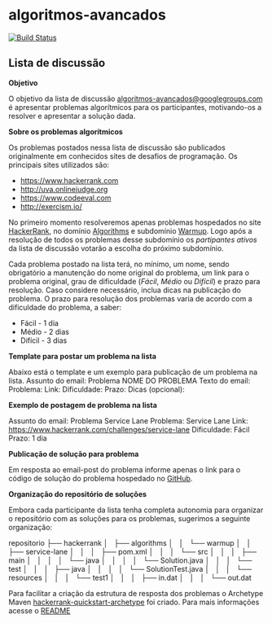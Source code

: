 algoritmos-avancados
====================

[![Build Status](https://travis-ci.org/andersonlf/algorithms.svg?branch=master)](https://travis-ci.org/andersonlf/algorithms)


Lista de discussão
------------------

**Objetivo**

O objetivo da lista de discussão algoritmos-avancados@googlegroups.com é apresentar problemas algorítmicos para os participantes, motivando-os a resolver e apresentar a solução dada.


**Sobre os problemas algorítmicos**

Os problemas postados nessa lista de discussão são publicados originalmente em conhecidos sites de desafios de programação. Os principais sites utilizados são:
*   https://www.hackerrank.com
*   http://uva.onlinejudge.org
*   https://www.codeeval.com
*   http://exercism.io/

No primeiro momento resolveremos apenas problemas hospedados no site [HackerRank](https://www.hackerrank.com), no domínio [Algorithms](https://www.hackerrank.com/domains/algorithms) e subdomínio [Warmup](https://www.hackerrank.com/domains/algorithms/warmup). Logo após a resolução de todos os problemas desse subdomínio os _partipantes ativos_ da lista de discussão votarão a escolha do próximo subdomínio.

Cada problema postado na lista terá, no mínimo, um nome, sendo obrigatório a manutenção do nome original do problema, um link para o problema original, grau de dificuldade (_Fácil_, _Médio_ ou _Difícil_) e prazo para resolução. Caso considere necessário, inclua dicas na publicação do problema. O prazo para resolução dos problemas varia de acordo com a dificuldade do problema, a saber: 
*   Fácil - 1 dia
*   Médio - 2 dias
*   Difícil - 3 dias


**Template para postar um problema na lista**

Abaixo está o template e um exemplo para publicação de um problema na lista.
Assunto do email: Problema NOME DO PROBLEMA
Texto do email:
Problema:
Link:
Dificuldade:
Prazo:
Dicas (opcional):


**Exemplo de postagem de problema na lista**

Assunto do email: Problema Service Lane
Problema: Service Lane
Link: https://www.hackerrank.com/challenges/service-lane
Dificuldade: Fácil
Prazo: 1 dia


**Publicação de solução para problema**

Em resposta ao email-post do problema informe apenas o link para o código de solução do problema hospedado no [GitHub](https://github.com).


**Organização do repositório de soluções**

Embora cada participante da lista tenha completa autonomia para organizar o repositório com as soluções para os problemas, sugerimos a seguinte organização:

repositorio
├── hackerrank
│   ├── algorithms
│   │   └── warmup
│   │       ├── service-lane
│   │       │   ├── pom.xml
│   │       │   └── src
│   │       │       ├── main
│   │       │       │   └── java
│   │       │       │       └── Solution.java
│   │       │       └── test
│   │       │           ├── java
│   │       │           │   └── SolutionTest.java
│   │       │           └── resources
│   │       │               └── test1
│   │       │                   ├── in.dat
│   │       │                   └── out.dat

Para facilitar a criação da estrutura de resposta dos problemas o Archetype Maven [hackerrank-quickstart-archetype](https://github.com/andersonlf/hackerrank-quickstart-archetype) foi criado. Para mais informações acesse o [README](https://github.com/andersonlf/hackerrank-quickstart-archetype/blob/master/README.md)
